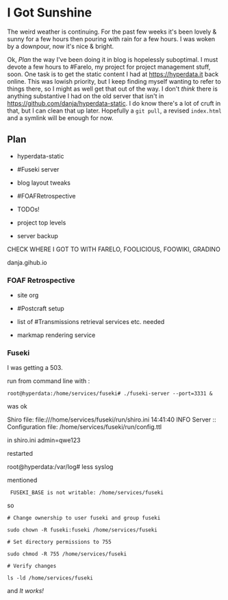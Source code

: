# I Got Sunshine

The weird weather is continuing. For the past few weeks it's been lovely & sunny for a few hours then pouring with rain for a few hours. I was woken by a downpour, now it's nice & bright.

Ok, _Plan_ the way I've been doing it in blog is hopelessly suboptimal. I must devote a few hours to #Farelo, my project for project management stuff, soon. One task is to get the static content I had at https://hyperdata.it back online. This was lowish priority, but I keep finding myself wanting to refer to things there, so I might as well get that out of the way. I don't _think_ there is anything substantive I had on the old server that isn't in https://github.com/danja/hyperdata-static. I do know there's a lot of cruft in that, but I can clean that up later. Hopefully a `git pull`, a revised `index.html` and a symlink will be enough for now.

## Plan

- hyperdata-static
- #Fuseki server
- blog layout tweaks
- #FOAFRetrospective
- TODOs!

- project top levels

- server backup

CHECK WHERE I GOT TO WITH FARELO, FOOLICIOUS, FOOWIKI, GRADINO

danja.gihub.io

### FOAF Retrospective

- site org
- #Postcraft setup
- list of #Transmissions retrieval services etc. needed

- markmap rendering service

### Fuseki

I was getting a 503.

run from command line with :

```
root@hyperdata:/home/services/fuseki# ./fuseki-server --port=3331 &
```

was ok

Shiro file: file:///home/services/fuseki/run/shiro.ini
14:41:40 INFO Server :: Configuration file: /home/services/fuseki/run/config.ttl

in shiro.ini
admin=qwe123

restarted

root@hyperdata:/var/log# less syslog

mentioned

```
 FUSEKI_BASE is not writable: /home/services/fuseki
```

so

```
# Change ownership to user fuseki and group fuseki

sudo chown -R fuseki:fuseki /home/services/fuseki

# Set directory permissions to 755

sudo chmod -R 755 /home/services/fuseki

# Verify changes

ls -ld /home/services/fuseki
```

and _It works!_

